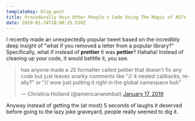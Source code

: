 ```yaml
---
templateKey: blog-post
title: Procedurally Ruin Other People's Code Using The Magic of ASTs
date: 2019-01-24T18:00:25.539Z
---
```

I recently made an unexpectedly popular tweet based on the incredibly deep insight of "what if you removed a letter from a popular library?"  Specifically, what if instead of **prettier** it was **pettier**?  Hahaha!  Instead of cleaning up your code, it would belittle it, you see.

<blockquote class="twitter-tweet" data-lang="en"><p lang="en" dir="ltr">has anyone made a JS formatter called pettier that doesn&#39;t fix any code but just leaves snarky comments like &quot;// 4 nested callbacks, really?&quot; or &quot;// wow just putting it right in the global namespace huh&quot;</p>&mdash; Christina Holland (@americanwombat) <a href="https://twitter.com/americanwombat/status/1086045699437846528?ref_src=twsrc%5Etfw">January 17, 2019</a></blockquote>

<script async src="https://platform.twitter.com/widgets.js" charset="utf-8"></script>

Anyway instead of getting the (at most) 5 seconds of laughs it deserved before going to the lazy joke graveyard, people really seemed to dig it.
